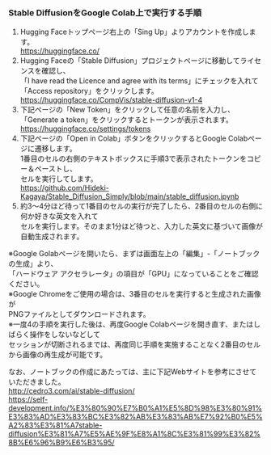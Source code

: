 ### Stable DiffusionをGoogle Colab上で実行する手順

1. Hugging Faceトップページ右上の「Sing Up」よりアカウントを作成します。  
https://huggingface.co/
2. Hugging Faceの「Stable Diffusion」プロジェクトページに移動してライセンスを確認し、  
「I have read the Licence and agree with its terms」にチェックを入れて  
「Access repository」をクリックします。  
https://huggingface.co/CompVis/stable-diffusion-v1-4
3. 下記ページの「New Token」をクリックして任意の名前を入力し、  
「Generate a token」をクリックするとトークンが表示されます。  
https://huggingface.co/settings/tokens
4. 下記ページの「Open in Colab」ボタンをクリックするとGoogle Colabページに遷移します。  
1番目のセルの右側のテキストボックスに手順3で表示されたトークンをコピー＆ペーストし、  
セルを実行してします。  
https://github.com/Hideki-Kagaya/Stable_Diffusion_Simply/blob/main/stable_diffusion.ipynb  
5. 約3～4分ほど待って1番目のセルの実行が完了したら、2番目のセルの右側に何か好きな英文を入れて  
セルを実行します。そのまま1分ほど待つと、入力した英文に基づいて画像が自動生成されます。

※Google Golabページを開いたら、まずは画面左上の「編集」-「ノートブックの生成」より、  
「ハードウェア アクセラレータ」の項目が「GPU」になっていることをご確認ください。  
※Google Chromeをご使用の場合は、3番目のセルを実行すると生成された画像が  
PNGファイルとしてダウンロードされます。  
※一度4の手順を実行した後は、再度Google Colabページを開き直す、またはしばらく操作をしないなどして  
セッションが切断されるまでは、再度同じ手順を実施することなく2番目のセルから画像の再生成が可能です。

なお、ノートブックの作成にあたっては、主に下記Webサイトを参考にさせていただきました。  
http://cedro3.com/ai/stable-diffusion/  
https://self-development.info/%E3%80%90%E7%B0%A1%E5%8D%98%E3%80%91%E3%83%AD%E3%83%BC%E3%82%AB%E3%83%AB%E7%92%B0%E5%A2%83%E3%81%A7stable-diffusion%E3%81%A7%E5%AE%9F%E8%A1%8C%E3%81%99%E3%82%8B%E6%96%B9%E6%B3%95/  
